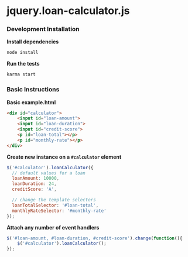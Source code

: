 # jquery.loan-calculator.js

### Development Installation
**Install dependencies**
```bash
node install
```

**Run the tests**
```bash
karma start
```

### Basic Instructions
**Basic example.html**
```html
<div id="calculator">
    <input id="loan-amount">
    <input id="loan-duration">
    <input id="credit-score">
    <p id="loan-total"></p>
    <p id="monthly-rate"></p>
</div>
```

**Create new instance on a `#calculator` element**
```js
$('#calculator').loanCalculator({
  // default values for a loan
  loanAmount: 10000,
  loanDuration: 24,
  creditScore: 'A',

  // change the template selectors
  loanTotalSelector: '#loan-total',
  monthlyRateSelector: '#monthly-rate'
});
```

**Attach any number of event handlers**
```js
$('#loan-amount, #loan-duration, #credit-score').change(function(){
    $('#calculator').loanCalculator();
});
```
